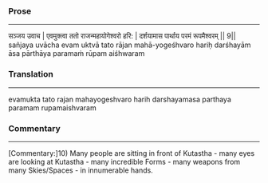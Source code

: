 ### Prose 
 --- 
सञ्जय उवाच |
एवमुक्त्वा ततो राजन्महायोगेश्वरो हरि: |
दर्शयामास पार्थाय परमं रूपमैश्वरम् || 9||
sañjaya uvācha
evam uktvā tato rājan mahā-yogeśhvaro hariḥ
darśhayām āsa pārthāya paramaṁ rūpam aiśhwaram

### Translation 
 --- 
evamukta tato rajan mahayogeshvaro harih darshayamasa parthaya paramam rupamaishvaram

### Commentary 
 --- 
[Commentary:]10) Many people are sitting in front of Kutastha - many eyes are looking at Kutastha - many incredible Forms - many weapons from many Skies/Spaces - in innumerable hands.